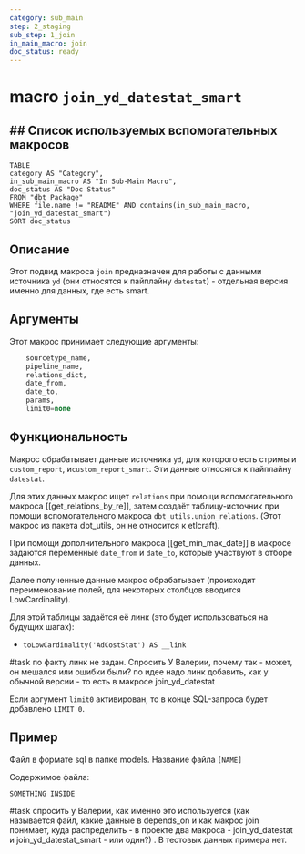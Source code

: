 ```yaml
---
category: sub_main
step: 2_staging
sub_step: 1_join
in_main_macro: join
doc_status: ready
---
```

# macro `join_yd_datestat_smart`

## ## Список используемых вспомогательных макросов

```dataview
TABLE 
category AS "Category", 
in_sub_main_macro AS "In Sub-Main Macro",
doc_status AS "Doc Status"
FROM "dbt Package"
WHERE file.name != "README" AND contains(in_sub_main_macro, "join_yd_datestat_smart")
SORT doc_status
```
## Описание

Этот подвид макроса `join` предназначен для работы с данными источника `yd` (они относятся к пайплайну `datestat`) - отдельная версия именно для данных, где есть smart.

## Аргументы

Этот макрос принимает следующие аргументы:
```sql
    sourcetype_name,
    pipeline_name,
    relations_dict,
    date_from,
    date_to,
    params,
    limit0=none
```
## Функциональность

Макрос обрабатывает данные источника `yd`, для которого есть стримы и `custom_report`, и`custom_report_smart`. Эти данные относятся к пайплайну `datestat`.

Для этих данных макрос ищет `relations` при помощи вспомогательного макроса [[get_relations_by_re]], затем создаёт таблицу-источник при помощи вспомогательного макроса `dbt_utils.union_relations`. (Этот макрос из пакета dbt_utils, он не относится к etlcraft).

При помощи дополнительного макроса [[get_min_max_date]] в макросе задаются переменные 
`date_from` и `date_to`, которые участвуют в отборе данных.

Далее полученные данные макрос обрабатывает (происходит переименование полей, для некоторых столбцов вводится LowCardinality).

Для этой таблицы задаётся её линк (это будет использоваться на будущих шагах):
- `toLowCardinality('AdCostStat') AS __link`

#task по факту линк не задан. Спросить У Валерии, почему так - может, он мешался или ошибки были? по идее надо линк добавить, как у обычной версии - то есть в макросе join_yd_datestat

Если аргумент `limit0` активирован, то в конце SQL-запроса будет добавлено `LIMIT 0`.

## Пример

Файл в формате sql в папке models. Название файла `[NAME]`

Содержимое файла:
```sql
SOMETHING INSIDE
```
#task  спросить у Валерии, как именно это используется (как называется файл, какие данные в depends_on и как макрос join понимает, куда распределить - в проекте два макроса - join_yd_datestat и join_yd_datestat_smart - или один?) . В тестовых данных примера нет.